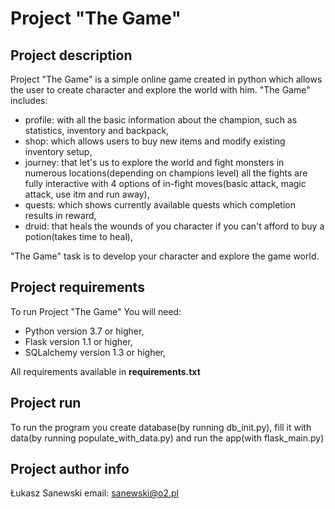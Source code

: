 # Project "The Game"

## Project description
Project "The Game" is a simple online game created in python which allows the user to create character and explore the world with him.
"The Game" includes:

 - profile: with all the basic information about the champion, such as statistics, inventory and backpack,
 - shop: which allows users to buy new items and modify existing inventory setup,
 - journey: that let's us to explore the world and fight monsters in numerous locations(depending on champions level)
 all the fights are fully interactive with 4 options of in-fight moves(basic attack, magic attack, use itm and run away),
 - quests: which shows currently available quests which completion results in reward,
 - druid: that heals the wounds of you character if you can't afford to buy a potion(takes time to heal),

"The Game" task is to develop your character and explore the game world.

## Project requirements
To run Project "The Game" You will need:
- Python version 3.7 or higher,
- Flask version 1.1 or higher,
- SQLalchemy version 1.3 or higher,

All requirements available in **requirements.txt**

## Project run
To run the program you create database(by running db_init.py), fill it with data(by running populate_with_data.py) and run the app(with flask_main.py)

## Project author info
Łukasz Sanewski email: sanewski@o2.pl
 